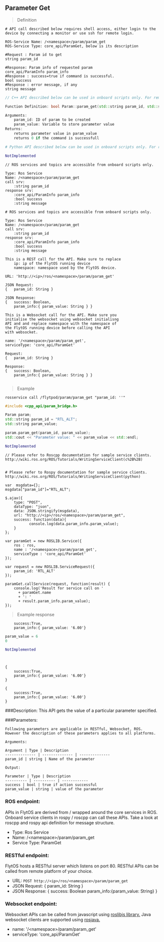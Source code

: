 ## Parameter Get


> Definition

```shell
# API call described below requires shell access, either login to the device by connecting a monitor or use ssh for remote login.

ROS-Service Name: /<namespace>/param/param_get
ROS-Service Type: core_api/ParamGet, below is its description

#Request : Param id to get
string param_id

#Response: Param info of requested param
core_api/ParamInfo param_info
#Response : success=true if command is successful.  
bool success
#Response : error message, if any
string message
```

```cpp
// C++ API described below can be used in onboard scripts only. For remote scripts you can use http client libraries to call FlytOS REST endpoints from C++.

Function Definition: bool Param::param_get(std::string param_id, std::string &param_value)

Arguments:
    param_id: ID of param to be created
    param_value: Variable to store parameter value
Returns:
    returns parameter value in param_value 
    returns 0 if the command is successfull
```

```python
# Python API described below can be used in onboard scripts only. For remote scripts you can use http client libraries to call FlytOS REST endpoints from Python.

NotImplemented
```

```cpp--ros
// ROS services and topics are accessible from onboard scripts only.

Type: Ros Service
Name: /<namespace>/param/param_get
call srv:
    :string param_id
response srv: 
    :core_api/ParamInfo param_info
    :bool success
    :string message
```

```python--ros
# ROS services and topics are accessible from onboard scripts only.

Type: Ros Service
Name: /<namespace>/param/param_get
call srv:
    :string param_id
response srv: 
    :core_api/ParamInfo param_info
    :bool success
    :string message

```

```javascript--REST
This is a REST call for the API. Make sure to replace 
    ip: ip of the FlytOS running device
    namespace: namespace used by the FlytOS device.

URL: 'http://<ip>/ros/<namespace>/param/param_get'

JSON Request:
{   param_id: String }

JSON Response:
{   success: Boolean,
    param_info:{ param_value: String } }

```

```javascript--Websocket
This is a Websocket call for the API. Make sure you 
initialise the websocket using websocket initialisng 
API and and replace namespace with the namespace of 
the FlytOS running device before calling the API 
with websocket.

name: '/<namespace>/param/param_get',
serviceType: 'core_api/ParamGet'

Request:
{   param_id: String }

Response:
{   success: Boolean,
    param_info:{ param_value: String } }


```


> Example

```shell
rosservice call /flytpod/param/param_get "param_id: ''"
```

```cpp
#include <cpp_api/param_bridge.h>

Param param;
std::string param_id = "RTL_ALT"; 
std::string param_value;

param.param_get(param_id, param_value);
std::cout << "Parameter value: " << param_value << std::endl;
```

```python
NotImplemented

```

```cpp--ros
// Please refer to Roscpp documentation for sample service clients. http://wiki.ros.org/ROS/Tutorials/WritingServiceClient(c%2B%2B)
```

```python--ros

# Please refer to Rospy documentation for sample service clients. http://wiki.ros.org/ROS/Tutorials/WritingServiceClient(python)

```

```javascript--REST
var  msgdata={};
msgdata["param_id"]="RTL_ALT";

$.ajax({
    type: "POST",
    dataType: "json",
    data: JSON.stringify(msgdata),
    url: "http://<ip>/ros/<namespace>/param/param_get",  
    success: function(data){
           console.log(data.param_info.param_value);
    }
};

```

```javascript--Websocket
var paramGet = new ROSLIB.Service({
    ros : ros,
    name : '/<namespace>/param/param_get',
    serviceType : 'core_api/ParamGet'
});

var request = new ROSLIB.ServiceRequest({
    param_id: 'RTL_ALT'
});

paramGet.callService(request, function(result) {
    console.log('Result for service call on '
      + paramGet.name
      + ': '
      + result.param_info.param_value);
});
```


> Example response

```shell
    success:True,
    param_info:{ param_value: '6.00'}
```

```cpp
param_value = 6
0
```

```python
NotImplemented
```

```cpp--ros
```

```python--ros
```

```javascript--REST
{
    success:True,
    param_info:{ param_value: '6.00'}
}

```

```javascript--Websocket
{
    success:True,
    param_info:{ param_value: '6.00'}
}

```





###Description:
This API gets the value of a particular parameter specified.

###Parameters:
    
    Following parameters are applicable in RESTful, Websocket, ROS. However the description of these parameters applies to all platforms. 
    
    Arguments:
    
    Argument | Type | Description
    -------------- | -------------- | --------------
    param_id | string | Name of the parameter

    Output:
    
    Parameter | Type | Description
    ---------- | ---------- | ------------
    success | bool | true if action successful
    param_value | string | value of the parameter

### ROS endpoint:
APIs in FlytOS are derived from / wrapped around the core  services in ROS. Onboard service clients in rospy / roscpp can call these APIs. Take a look at roscpp and rospy api definition for message structure. 

* Type: Ros Service</br> 
* Name: /\<namespace\>/param/param_get</br>
* Service Type: ParamGet

### RESTful endpoint:
FlytOS hosts a RESTful server which listens on port 80. RESTful APIs can be called from remote platform of your choice.

* URL: ``POST http://<ip>/ros/<namespace>/param/param_get``
* JSON Request:
{
    param_id: String
}
* JSON Response:
{
    success: Boolean
    param_info:{param_value: String}
}


### Websocket endpoint:
Websocket APIs can be called from javascript using  [roslibjs library.](https://github.com/RobotWebTools/roslibjs) 
Java websocket clients are supported using [rosjava.](http://wiki.ros.org/rosjava)

* name: '/\<namespace\>/param/param_get'</br>
* serviceType: 'core_api/ParamGet'


<!-- ### API usage information:
Note: You can either set body_frame or relative flag. If both are set, body_frame takes precedence.

Tip: Asynchronous mode - The API call would return as soon as the command has been sent to the autopilot, irrespective of whether the vehicle has reached the given setpoint or not.

Tip: Synchronous mode - The API call would wait for the function to return, which happens when either the position setpoint is reached or timeout=30secs is over.
 -->
